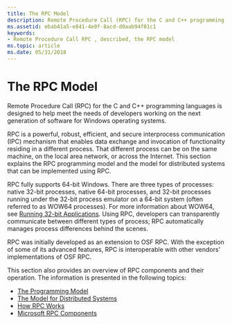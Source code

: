 ```yaml
---
title: The RPC Model
description: Remote Procedure Call (RPC) for the C and C++ programming languages is designed to help meet the needs of developers working on the next generation of software for Windows operating systems.
ms.assetid: ebab41a5-e841-4e0f-8acd-d0aab94f01c1
keywords:
- Remote Procedure Call RPC , described, the RPC model
ms.topic: article
ms.date: 05/31/2018
---
```


# The RPC Model

Remote Procedure Call (RPC) for the C and C++ programming languages is designed to help meet the needs of developers working on the next generation of software for Windows operating systems.

RPC is a powerful, robust, efficient, and secure interprocess communication (IPC) mechanism that enables data exchange and invocation of functionality residing in a different process. That different process can be on the same machine, on the local area network, or across the Internet. This section explains the RPC programming model and the model for distributed systems that can be implemented using RPC.

RPC fully supports 64-bit Windows. There are three types of processes: native 32-bit processes, native 64-bit processes, and 32-bit processes running under the 32-bit process emulator on a 64-bit system (often referred to as WOW64 processes). For more information about WOW64, see [Running 32-bit Applications](/windows/desktop/WinProg64/running-32-bit-applications). Using RPC, developers can transparently communicate between different types of process; RPC automatically manages process differences behind the scenes.

RPC was initially developed as an extension to OSF RPC. With the exception of some of its advanced features, RPC is interoperable with other vendors' implementations of OSF RPC.

This section also provides an overview of RPC components and their operation. The information is presented in the following topics:

-   [The Programming Model](the-programming-model.md)
-   [The Model for Distributed Systems](the-model-for-distributed-systems.md)
-   [How RPC Works](how-rpc-works.md)
-   [Microsoft RPC Components](microsoft-rpc-components.md)

 

 